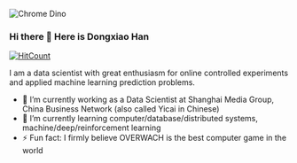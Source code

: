 ![Chrome Dino](https://mir-s3-cdn-cf.behance.net/project_modules/max_1200/4ff07986208593.5d9a654e92f36.gif)

### Hi there 👋  Here is Dongxiao Han

[![HitCount](http://hits.dwyl.com/PatrickPro2/{project}.svg)](http://hits.dwyl.com/PatrickPro2/{project})

<!--
**PatrickPro2/PatrickPro2** is a ✨ _special_ ✨ repository because its `README.md` (this file) appears on your GitHub profile.
-->


I am a data scientist with great enthusiasm for online controlled experiments and applied machine learning prediction problems.

- 🔭 I’m currently working as a Data Scientist at Shanghai Media Group, China Business Network (also called Yicai in Chinese)
- 🌱 I’m currently learning computer/database/distributed systems, machine/deep/reinforcement learning
- ⚡ Fun fact: I firmly believe OVERWACH is the best computer game in the world
